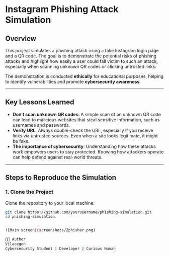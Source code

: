 # Instagram Phishing Attack Simulation

## Overview

This project simulates a phishing attack using a fake Instagram login page and a QR code. The goal is to demonstrate the potential risks of phishing attacks and highlight how easily a user could fall victim to such an attack, especially when scanning unknown QR codes or clicking untrusted links.

The demonstration is conducted **ethically** for educational purposes, helping to identify vulnerabilities and promote **cybersecurity awareness**.

---

## Key Lessons Learned

- **Don’t scan unknown QR codes**: A simple scan of an unknown QR code can lead to malicious websites that steal sensitive information, such as usernames and passwords.
- **Verify URL**: Always double-check the URL, especially if you receive links via untrusted sources. Even when a site looks legitimate, it might be fake.
- **The importance of cybersecurity**: Understanding how these attacks work empowers users to stay protected. Knowing how attackers operate can help defend against real-world threats.

---

## Steps to Reproduce the Simulation

### 1. Clone the Project

Clone the repository to your local machine:

```bash
git clone https://github.com/yourusername/phishing-simulation.git
cd phishing-simulation


![Main screen](screenshots/Zphisher.png)

👨‍💻 Author
Vilacegen
Cybersecurity Student | Developer | Curious Human